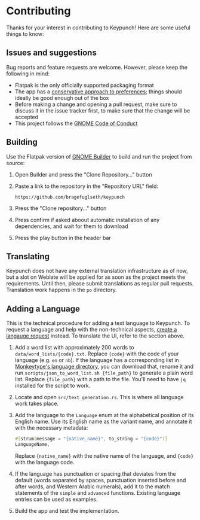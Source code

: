 # Contributing

Thanks for your interest in contributing to Keypunch! Here are some useful things to know:

## Issues and suggestions

Bug reports and feature requests are welcome. However, please keep the following in mind:

- Flatpak is the only officially supported packaging format
- The app has a [conservative approach to preferences](https://ometer.com/preferences.html); things should ideally be good enough out of the box
- Before making a change and opening a pull request, make sure to discuss it in the issue tracker first, to make sure that the change will be accepted
- This project follows the [GNOME Code of Conduct](https://conduct.gnome.org)

## Building

Use the Flatpak version of [GNOME Builder](https://apps.gnome.org/Builder) to build and run the project from source: 

1. Open Builder and press the "Clone Repository…" button
2. Paste a link to the repository in the "Repository URL" field:

   ```
   https://github.com/bragefuglseth/keypunch
   ```

3. Press the "Clone repository…" button
4. Press confirm if asked aboout automatic installation of any dependencies, and wait for them to download
5. Press the play button in the header bar

## Translating

Keypunch does not have any external translation infrastructure as of now, but a slot on Weblate will be applied for as soon as the project meets the requirements. Until then, please submit translations as regular pull requests. Translation work happens in the `po` directory.

## Adding a Language

This is the technical procedure for adding a text language to Keypunch. To request a language and help with the non-technical aspects, [create a langauge request](https://github.com/bragefuglseth/keypunch/issues/new?assignees=&labels=new+language&projects=&template=language_request.yaml&title=%5BLanguage+Request%5D%3A+) instead. To translate the UI, refer to the section above.

1. Add a word list with approximately 200 words to `data/word_lists/{code}.txt`. Replace `{code}` with the code of your language (e.g. `en` or `nb`). If the language has a corresponding list in [Monkeytype's language directory](https://github.com/monkeytypegame/monkeytype/tree/master/frontend/static/languages), you can download that, rename it and run `scripts/json_to_word_list.sh {file_path}` to generate a plain word list. Replace `{file_path}` with a path to the file. You'll need to have `jq` installed for the script to work.
3. Locate and open `src/text_generation.rs`. This is where all language work takes place.
4. Add the language to the `Language` enum at the alphabetical position of its English name. Use its English name as the variant name, and annotate it with the necessary metadata:

   ```rust
   #[strum(message = "{native_name}", to_string = "{code}")]
   LanguageName,
   ```

   Replace `{native_name}` with the native name of the language, and `{code}` with the language code.

5. If the language has punctuation or spacing that deviates from the default (words separated by spaces, punctuation inserted before and after words, and Western Arabic numerals), add it to the match statements of the `simple` and `advanced` functions. Existing language entries can be used as examples.

6. Build the app and test the implementation.
